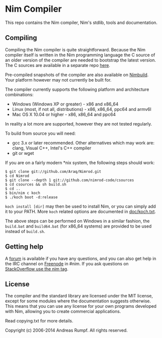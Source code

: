 # Nim Compiler
This repo contains the Nim compiler, Nim's stdlib, tools and 
documentation.

## Compiling
Compiling the Nim compiler is quite straightforward. Because
the Nim compiler itself is written in the Nim programming language
the C source of an older version of the compiler are needed to bootstrap the
latest version. The C sources are available in a separate repo [here](http://github.com/nim-code/csources).

Pre-compiled snapshots of the compiler are also available on
[Nimbuild](http://build.nim-lang.org/). Your platform however may not 
currently be built for.

The compiler currently supports the following platform and architecture 
combinations:
  
  * Windows (Windows XP or greater) - x86 and x86_64
  * Linux (most, if not all, distributions) - x86, x86_64, ppc64 and armv6l
  * Mac OS X 10.04 or higher - x86, x86_64 and ppc64
  
In reality a lot more are supported, however they are not tested regularly.

To build from source you will need:

  * gcc 3.x or later recommended. Other alternatives which may work
    are: clang, Visual C++, Intel's C++ compiler
  * git or wget

If you are on a fairly modern *nix system, the following steps should work:

```
$ git clone git://github.com/Araq/Nimrod.git
$ cd Nimrod
$ git clone --depth 1 git://github.com/nimrod-code/csources
$ cd csources && sh build.sh
$ cd ..
$ bin/nim c koch
$ ./koch boot -d:release
```

``koch install [dir]`` may then be used to install Nim, or you can simply
add it to your PATH. More ``koch`` related options are documented in
[doc/koch.txt](doc/koch.txt).

The above steps can be performed on Windows in a similar fashion, the
``build.bat`` and ``build64.bat`` (for x86_64 systems) are provided to be used
instead of ``build.sh``.

## Getting help
A [forum](http://forum.nim-lang.org/) is available if you have any
questions, and you can also get help in the IRC channel on
[Freenode](irc://irc.freenode.net/nim) in #nim. If you ask questions on
[StackOverflow use the nim
tag](http://stackoverflow.com/questions/tagged/nim).

## License
The compiler and the standard library are licensed under the MIT license, 
except for some modules where the documentation suggests otherwise. This means 
that you can use any license for your own programs developed with Nim, 
allowing you to create commercial applications.

Read copying.txt for more details.

Copyright (c) 2006-2014 Andreas Rumpf.
All rights reserved.
